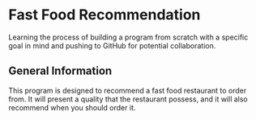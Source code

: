 # Fast Food Recommendation
Learning the process of building a program from scratch with a specific goal in mind and pushing to GitHub for potential collaboration.
## General Information
This program is designed to recommend a fast food restaurant to order from. It will present a quality that the restaurant possess, and it will also recommend when you should order it.